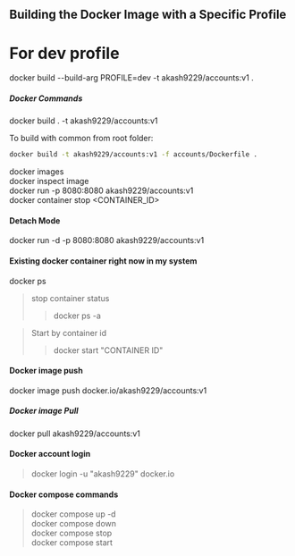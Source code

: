## Building the Docker Image with a Specific Profile


# For dev profile
docker build --build-arg PROFILE=dev -t akash9229/accounts:v1 .



##### Docker Commands

docker build . -t akash9229/accounts:v1 <br/>

To build with common from root folder: 
```sh 
docker build -t akash9229/accounts:v1 -f accounts/Dockerfile .
```

docker images <br/>
docker inspect image <IMAGE ID> <br/>
docker run -p 8080:8080 akash9229/accounts:v1 <br/>
docker container stop <CONTAINER_ID>

#### Detach Mode
docker run -d -p 8080:8080 akash9229/accounts:v1 <br/>

#### Existing docker container right now in my system
docker ps <br/>
> stop container status
>> docker ps -a <br/>

>Start by container id
>> docker start "CONTAINER ID"

#### Docker image push
docker image push docker.io/akash9229/accounts:v1

##### Docker image Pull
docker pull akash9229/accounts:v1

#### Docker account login
> docker login -u "akash9229" docker.io

#### Docker compose commands
> docker compose up -d <br/>
> docker compose down <br/>
> docker compose stop <br/>
> docker compose start